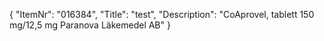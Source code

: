 {
  "ItemNr": "016384",
  "Title": "test",
  "Description": "CoAprovel, tablett 150 mg/12,5 mg Paranova Läkemedel AB"
}